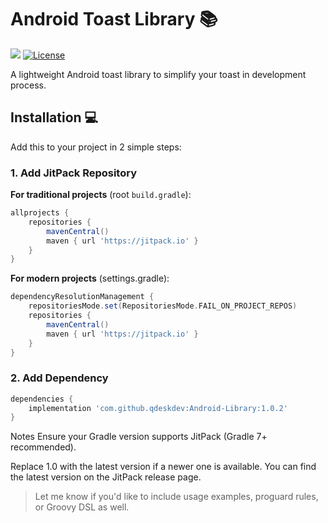 # Android Toast Library 📚

[![](https://jitpack.io/v/qdeskdev/Android-Library.svg)](https://jitpack.io/#qdeskdev/Android-Library)
[![License](https://img.shields.io/badge/License-Apache%202.0-blue.svg)](https://opensource.org/licenses/Apache-2.0)

A lightweight Android toast library to simplify your toast in development process.

## Installation 💻

Add this to your project in 2 simple steps:

### 1. Add JitPack Repository

**For traditional projects** (root `build.gradle`):
```gradle
allprojects {
    repositories {
        mavenCentral()
        maven { url 'https://jitpack.io' }
    }
}

```
**For modern projects** (settings.gradle):
```gradle
dependencyResolutionManagement {
    repositoriesMode.set(RepositoriesMode.FAIL_ON_PROJECT_REPOS)
    repositories {
        mavenCentral()
        maven { url 'https://jitpack.io' }
    }
}

```
### 2. Add Dependency
```gradle
dependencies {
    implementation 'com.github.qdeskdev:Android-Library:1.0.2'
}

```
Notes
Ensure your Gradle version supports JitPack (Gradle 7+ recommended).

Replace 1.0 with the latest version if a newer one is available.
You can find the latest version on the JitPack release page.

> Let me know if you'd like to include usage examples, proguard rules, or Groovy DSL as well.
